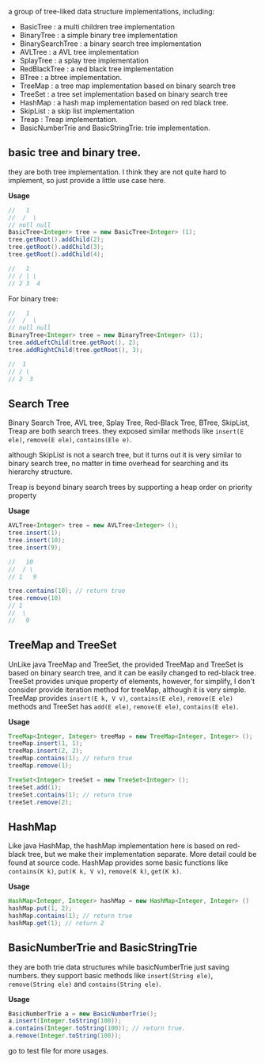 a group of tree-liked data structure implementations, including:

* BasicTree : a multi children tree implementation
* BinaryTree : a simple binary tree implementation
* BinarySearchTree : a binary search tree implementation
* AVLTree : a AVL tree implementation
* SplayTree : a splay tree implementation
* RedBlackTree : a red black tree implementation
* BTree : a btree implementation.
* TreeMap : a tree map implementation based on binary search tree
* TreeSet : a tree set implementation based on binary search tree
* HashMap : a hash map implementation based on red black tree.
* SkipList : a skip list implementation
* Treap : Treap implementation.
* BasicNumberTrie and BasicStringTrie: trie implementation.


## basic tree and binary tree.

they are both tree implementation. I think they are not quite hard to implement, so
just provide a little use case here.

**Usage**

```java
//   1
//  /  \
// null null
BasicTree<Integer> tree = new BasicTree<Integer> (1);
tree.getRoot().addChild(2);
tree.getRoot().addChild(3);
tree.getRoot().addChild(4);

//   1
// / | \
// 2 3  4
```

For binary tree:

```java
//   1
//  /  \
// null null
BinaryTree<Integer> tree = new BinaryTree<Integer> (1);
tree.addLeftChild(tree.getRoot(), 2);
tree.addRightChild(tree.getRoot(), 3);

//  1
// / \
// 2  3
```

## Search Tree

Binary Search Tree, AVL tree, Splay Tree, Red-Black Tree, BTree, SkipList, Treap are both search trees.
they exposed similar methods like `insert(E ele)`, `remove(E ele)`, `contains(Ele e)`.

although SkipList is not a search tree, but it turns out it is very similar to
binary search tree, no matter in time overhead for searching and its hierarchy
structure.

Treap is beyond binary search trees by supporting a heap order on priority property

**Usage**

```java
AVLTree<Integer> tree = new AVLTree<Integer> ();
tree.insert(1);
tree.insert(10);
tree.insert(9);

//   10
//  / \
// 1   9

tree.contains(10); // return true
tree.remove(10)
// 1
//  \
//   9
```

## TreeMap and TreeSet
UnLike java TreeMap and TreeSet, the provided TreeMap and TreeSet is based on
binary search tree, and it can be easily changed to red-black tree. TreeSet provides
unique property of elements, however, for simplify, I don't consider provide
iteration method for treeMap, although it is very simple. TreeMap provides
`insert(E k, V v)`, `contains(E ele)`, `remove(E ele)` methods and TreeSet
has `add(E ele)`, `remove(E ele)`, `contains(E ele)`.

**Usage**

```java
TreeMap<Integer, Integer> treeMap = new TreeMap<Integer, Integer> ();
treeMap.insert(1, 1);
treeMap.insert(2, 2);
treeMap.contains(1); // return true
treeMap.remove(1);

TreeSet<Integer> treeSet = new TreeSet<Integer> ();
treeSet.add(1);
treeSet.contains(1); // return true
treeSet.remove(2);
```

## HashMap
Like java HashMap, the hashMap implementation here is based on red-black tree,
but we make their implementation separate. More detail could be found at source
code. HashMap provides some basic functions like `contains(K k)`, `put(K k, V v)`,
`remove(K k)`, `get(K k)`.

**Usage**

```java
HashMap<Integer, Integer> hashMap = new HashMap<Integer, Integer> ()
hashMap.put(1, 2);
hashMap.contains(1); // return true
hashMap.get(1); // return 2
```

## BasicNumberTrie and BasicStringTrie
they are both trie data structures while basicNumberTrie just saving numbers.
they support basic methods like `insert(String ele)`, `remove(String ele)` and
`contains(String ele)`.

**Usage**

```java
BasicNumberTrie a = new BasicNumberTrie();
a.insert(Integer.toString(100));
a.contains(Integer.toString(100)); // return true.
a.remove(Integer.toString(100));
```

go to test file for more usages.